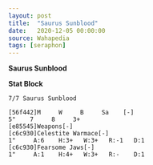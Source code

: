 ```yaml
---
layout: post
title:  "Saurus Sunblood"
date:   2020-12-05 00:00:00
source: Wahapedia
tags: [seraphon]
---
```


**Saurus Sunblood**

**Stat Block**
```
7/7 Saurus Sunblood
```

```
[56f442]M     W     B     Sa    [-]
5"    7     8     3+    
[e85545]Weapons[-]
[c6c930]Celestite Warmace[-]
1"     A:6    H:3+   W:3+   R:-1   D:1   
[c6c930]Fearsome Jaws[-]
1"     A:1    H:4+   W:3+   R:-    D:1   
```
    